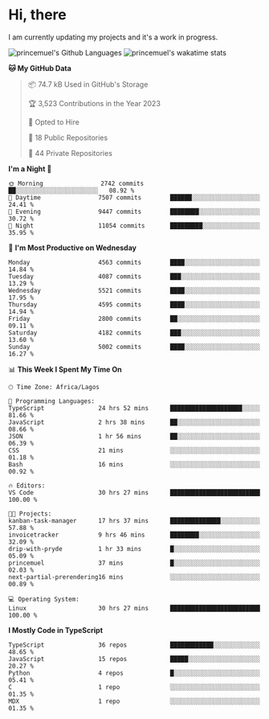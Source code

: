 # Hi, there

<!--
**princemuel/princemuel** is a ✨ _special_ ✨ repository because its `README.md` (this file) appears on your GitHub profile.

Here are some ideas to get you started:

- 🔭 I’m currently working on ...
- 🌱 I’m currently learning ...
- 👯 I’m looking to collaborate on ...
- 🤔 I’m looking for help with ...
- 💬 Ask me about ...
- 📫 How to reach me: ...
- 😄 Pronouns: ...
- ⚡ Fun fact: ...
-->

I am currently updating my projects and it's a work in progress.

![princemuel's Github Languages](https://github-readme-stats.vercel.app/api/top-langs/?username=princemuel&text_color=586069&layout=compact&hide_border=true&title_color=0366d6&count_private=true&include_all_commits=true&theme=tokyonight&show_icons=true)
![princemuel's wakatime stats](https://github-readme-stats.vercel.app/api/wakatime?username=princemuel&text_color=586069&layout=compact&hide_border=true&title_color=0366d6&count_private=true&include_all_commits=true&theme=tokyonight&show_icons=true)

<!--START_SECTION:waka-->
**🐱 My GitHub Data** 

> 📦 74.7 kB Used in GitHub's Storage 
 > 
> 🏆 3,523 Contributions in the Year 2023
 > 
> 💼 Opted to Hire
 > 
> 📜 18 Public Repositories 
 > 
> 🔑 44 Private Repositories 
 > 
**I'm a Night 🦉** 

```text
🌞 Morning                2742 commits        ██░░░░░░░░░░░░░░░░░░░░░░░   08.92 % 
🌆 Daytime                7507 commits        ██████░░░░░░░░░░░░░░░░░░░   24.41 % 
🌃 Evening                9447 commits        ████████░░░░░░░░░░░░░░░░░   30.72 % 
🌙 Night                  11054 commits       █████████░░░░░░░░░░░░░░░░   35.95 % 
```
📅 **I'm Most Productive on Wednesday** 

```text
Monday                   4563 commits        ████░░░░░░░░░░░░░░░░░░░░░   14.84 % 
Tuesday                  4087 commits        ███░░░░░░░░░░░░░░░░░░░░░░   13.29 % 
Wednesday                5521 commits        ████░░░░░░░░░░░░░░░░░░░░░   17.95 % 
Thursday                 4595 commits        ████░░░░░░░░░░░░░░░░░░░░░   14.94 % 
Friday                   2800 commits        ██░░░░░░░░░░░░░░░░░░░░░░░   09.11 % 
Saturday                 4182 commits        ███░░░░░░░░░░░░░░░░░░░░░░   13.60 % 
Sunday                   5002 commits        ████░░░░░░░░░░░░░░░░░░░░░   16.27 % 
```


📊 **This Week I Spent My Time On** 

```text
🕑︎ Time Zone: Africa/Lagos

💬 Programming Languages: 
TypeScript               24 hrs 52 mins      ████████████████████░░░░░   81.66 % 
JavaScript               2 hrs 38 mins       ██░░░░░░░░░░░░░░░░░░░░░░░   08.66 % 
JSON                     1 hr 56 mins        ██░░░░░░░░░░░░░░░░░░░░░░░   06.39 % 
CSS                      21 mins             ░░░░░░░░░░░░░░░░░░░░░░░░░   01.18 % 
Bash                     16 mins             ░░░░░░░░░░░░░░░░░░░░░░░░░   00.92 % 

🔥 Editors: 
VS Code                  30 hrs 27 mins      █████████████████████████   100.00 % 

🐱‍💻 Projects: 
kanban-task-manager      17 hrs 37 mins      ██████████████░░░░░░░░░░░   57.88 % 
invoicetracker           9 hrs 46 mins       ████████░░░░░░░░░░░░░░░░░   32.09 % 
drip-with-pryde          1 hr 33 mins        █░░░░░░░░░░░░░░░░░░░░░░░░   05.09 % 
princemuel               37 mins             █░░░░░░░░░░░░░░░░░░░░░░░░   02.03 % 
next-partial-prerendering16 mins             ░░░░░░░░░░░░░░░░░░░░░░░░░   00.89 % 

💻 Operating System: 
Linux                    30 hrs 27 mins      █████████████████████████   100.00 % 
```

**I Mostly Code in TypeScript** 

```text
TypeScript               36 repos            ████████████░░░░░░░░░░░░░   48.65 % 
JavaScript               15 repos            █████░░░░░░░░░░░░░░░░░░░░   20.27 % 
Python                   4 repos             █░░░░░░░░░░░░░░░░░░░░░░░░   05.41 % 
C                        1 repo              ░░░░░░░░░░░░░░░░░░░░░░░░░   01.35 % 
MDX                      1 repo              ░░░░░░░░░░░░░░░░░░░░░░░░░   01.35 % 
```




<!--END_SECTION:waka-->
